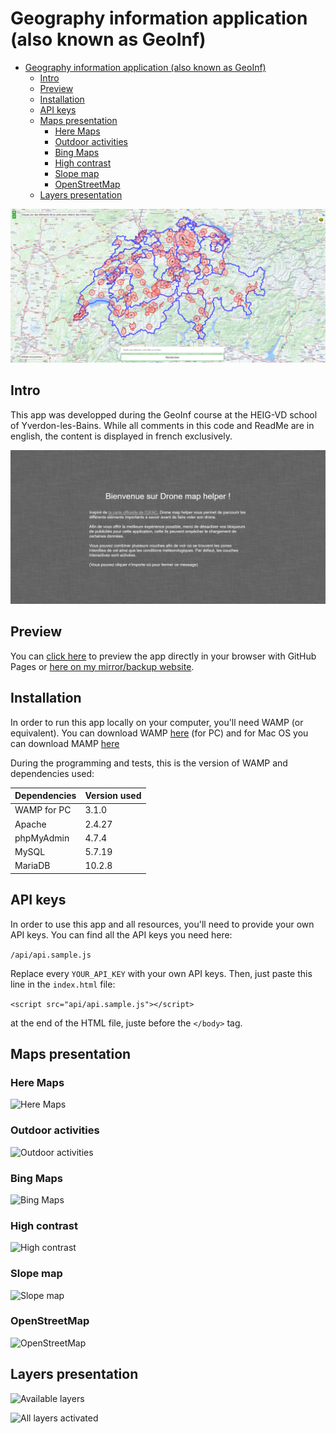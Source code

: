 # Geography information application (also known as GeoInf)

- [Geography information application (also known as GeoInf)](#geography-information-application-also-known-as-geoinf)
  - [Intro](#intro)
  - [Preview](#preview)
  - [Installation](#installation)
  - [API keys](#api-keys)
  - [Maps presentation](#maps-presentation)
    - [Here Maps](#here-maps)
    - [Outdoor activities](#outdoor-activities)
    - [Bing Maps](#bing-maps)
    - [High contrast](#high-contrast)
    - [Slope map](#slope-map)
    - [OpenStreetMap](#openstreetmap)
  - [Layers presentation](#layers-presentation)

![Map view](https://raw.githubusercontent.com/Liozon/geoinf-app/master/screenshots/map.png "Map view")

## Intro

This app was developped during the GeoInf course at the HEIG-VD school of Yverdon-les-Bains. While all comments in this code and ReadMe are in english, the content is displayed in french exclusively.

![Home screen](https://raw.githubusercontent.com/Liozon/geoinf-app/master/screenshots/home%20screen.png "Home screen")

## Preview

You can [click here](http://tiny.cc/geoinf-readme-git) to preview the app directly in your browser with GitHub Pages or [here on my mirror/backup website](http://tiny.cc/geoinf-readme-own).

## Installation

In order to run this app locally on your computer, you'll need WAMP (or equivalent). You can download WAMP [here](http://www.wampserver.com/en/download-wampserver-64bits/) (for PC) and for Mac OS you can download MAMP [here](https://www.mamp.info/en/downloads/)

During the programming and tests, this is the version of WAMP and dependencies used:

| Dependencies | Version used |
| ------------ | ------------ |
| WAMP for PC  | 3.1.0        |
| Apache       | 2.4.27       |
| phpMyAdmin   | 4.7.4        |
| MySQL        | 5.7.19       |
| MariaDB      | 10.2.8       |

## API keys

In order to use this app and all resources, you'll need to provide your own API keys. You can find all the API keys you need here:

`/api/api.sample.js`

Replace every `YOUR_API_KEY` with your own API keys. Then, just paste this line in the `index.html` file:

```<script src="api/api.sample.js"></script>```

at the end of the HTML file, juste before the `</body>` tag.

## Maps presentation

### Here Maps

![Here Maps](https://raw.githubusercontent.com/Liozon/geoinf-app/master/screenshots/here%20maps%20map.png "Here Maps")

### Outdoor activities

![Outdoor activities](https://raw.githubusercontent.com/Liozon/geoinf-app/master/screenshots/outdoor%20activities%20map.png "Outdoor activities")

### Bing Maps

![Bing Maps](https://raw.githubusercontent.com/Liozon/geoinf-app/master/screenshots/bing%20map.png "Bing Maps")

### High contrast

![High contrast](https://raw.githubusercontent.com/Liozon/geoinf-app/master/screenshots/high%20contrast.png "High contrast")

### Slope map

![Slope map](https://raw.githubusercontent.com/Liozon/geoinf-app/master/screenshots/slope%20map.png "Slope map")

### OpenStreetMap

![OpenStreetMap](https://raw.githubusercontent.com/Liozon/geoinf-app/master/screenshots/openstreetmap.png "OpenStreetMap")

## Layers presentation

![Available layers](https://raw.githubusercontent.com/Liozon/geoinf-app/master/screenshots/selection%20of%20layers.jpg "Available layers")

![All layers activated](https://raw.githubusercontent.com/Liozon/geoinf-app/master/screenshots/all%20layers.png "All layers activated")